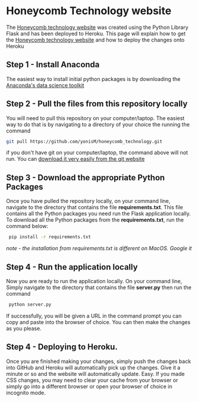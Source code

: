 # Honeycomb Technology website

The [Honeycomb technology website](https://www.honeycomb-technology.co.uk/) was created using the Python Library Flask and has been deployed to Heroku. 
This page will explain how to get the [Honeycomb technology website](https://www.honeycomb-technology.co.uk/) and how to deploy the changes onto Heroku 

## Step 1 - Install Anaconda 
The easiest way to install initial python packages is by downloading the [Anaconda's data science toolkit](https://www.anaconda.com/products/individual) 


## Step 2 - Pull the files from this repository locally
You will need to pull this repository on your computer/laptop. The easiest way to do that is by navigating to a directory of your choice the running the command 

```bash
git pull https://github.com/yonisM/honeycomb_technology.git
```

if you don't have git on your computer/laptop, the command above will not run. You can [download it very easily from the git website](https://git-scm.com/downloads)


## Step 3 - Download the appropriate Python Packages

Once you have pulled the repository locally, on your command line, navigate to the directory that contains the file **requirements.txt**. This file contains all the Python packages you need run the Flask application locally. 
To download all the Python packages from the **requirements.txt**, run the command below:

```bash
 pip install -r requirements.txt
```

*note - the installation from requirements.txt is different on MacOS. Google it*

## Step 4 - Run the application locally

Now you are ready to run the application locally. On your command line, Simply navigate to the directory that contains the file **server.py** then run the command 

```bash
 python server.py
```

If successfully, you will be given a URL in the command prompt you can copy and paste into the browser of choice. You can then make the changes as you please. 


## Step 4 - Deploying to Heroku. 

Once you are finished making your changes, simply push the changes back into GitHub and Heroku will automatically pick up the changes. Give it a minute or so and the website will automatically update. Easy. 
If you made CSS changes, you may need to clear your cache from your browser or simply go into a different browser or open your browser of choice in incognito mode. 











